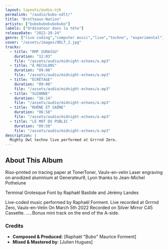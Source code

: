 ```yaml
---
layout: layouts/audio.njk
permalink: "/audio/bubo-odlt/"
title: "Brotteaux-Nation"
artists: ["bubobubobubobubo"]
labels: ["Ordinateur dans la tête"]
releaseDate: "2022-10-24"
genre: ["live coding","computer music","live","techno", "experimental"]
cover: "/assets/images/ODLT_2.jpg"
tracks:
  - title: "RMF SURAIGU"
    duration: "12:03"
    file: "/assets/audio/midnight-echoes/a.mp3"
  - title: "À RECULONS"
    duration: "09:08"
    file: "/assets/audio/midnight-echoes/a.mp3"
  - title: "ÉCRÊTAGE"
    duration: "09:08"
    file: "/assets/audio/midnight-echoes/a.mp3"
  - title: "SUZANNE"
    duration: "16:14"
    file: "/assets/audio/midnight-echoes/a.mp3"
  - title: "RHÔNE ET SAÔNE"
    duration: "06:58"
    file: "/assets/audio/midnight-echoes/a.mp3"
  - title: "LE MOT DU PUBLIC "
    duration: "09:58"
    file: "/assets/audio/midnight-echoes/a.mp3"
description: |
  Mighty Owl techno live performed at Grrrnd Zero.
---
```


## About This Album

Riso-printed on tracing paper at TonerToner, Vaulx-en-velin Laser engraving on anodized aluminium at Generateur9, Lyon thanks to Jean-Michel Pothelune

Terminal Grotesque Font by Raphaël Bastide and Jérémy Landes

Live-coded music performed by Raphaël Forment.
Live recorded at Grrrnd Zero, Vaulx-en-Velin On March 5th 2022
Recorded on Silver Mirror C45 Cassette.
.....Bonus mini track on the end of the A-side.

### Credits

- **Composed & Produced**: [Raphaël "Bubo" Maurice Forment]
- **Mixed & Mastered by**: [Julien Hugues]
